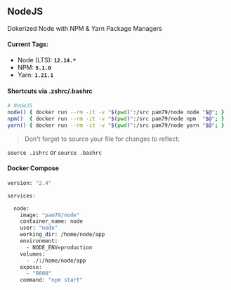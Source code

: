 ## **NodeJS**
Dokerized Node with NPM & Yarn Package Managers

#### Current Tags:

  - Node (LTS): **`12.14.*`**
  - NPM:  **`5.1.0`**
  - Yarn: **`1.21.1`**

#### Shortcuts via .zshrc/.bashrc

```bash
# NodeJS
node() { docker run --rm -it -v "$(pwd)":/src pam79/node node "$@"; }
npm()  { docker run --rm -it -v "$(pwd)":/src pam79/node npm  "$@"; }
yarn() { docker run --rm -it -v "$(pwd)":/src pam79/node yarn "$@"; }
```

> Don't forget to source your file for changes to reflect:

`source .zshrc` or `source .bashrc`

#### Docker Compose

```bash
version: "2.4"

services:

  node:
    image: "pam79/node"
    container_name: node
    user: "node"
    working_dir: /home/node/app
    environment:
      - NODE_ENV=production
    volumes:
      - ./:/home/node/app
    expose:
      - "8000"
    command: "npm start"
```
